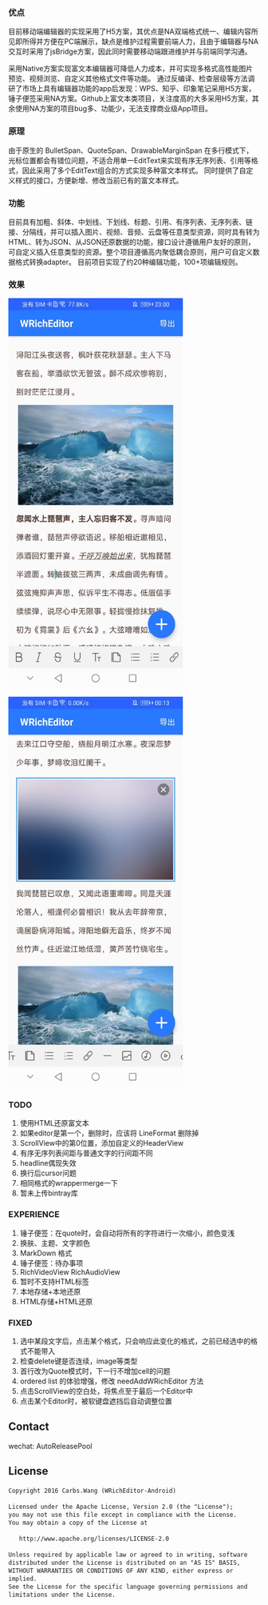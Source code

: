 ### 优点
目前移动端编辑器的实现采用了H5方案，其优点是NA双端格式统一、编辑内容所见即所得并方便在PC端展示，缺点是维护过程需要前端人力，且由于编辑器与NA交互时采用了jsBridge方案，因此同时需要移动端跟进维护并与前端同学沟通。

采用Native方案实现富文本编辑器可降低人力成本，并可实现多格式高性能图片预览、视频浏览、自定义其他格式文件等功能。
通过反编译、检查层级等方法调研了市场上具有编辑器功能的app后发现：WPS、知乎、印象笔记采用H5方案，锤子便签采用NA方案。Github上富文本类项目，关注度高的大多采用H5方案，其余使用NA方案的项目bug多、功能少，无法支撑商业级App项目。

### 原理
由于原生的 BulletSpan、QuoteSpan、DrawableMarginSpan 在多行模式下，光标位置都会有错位问题，不适合用单一EditText来实现有序无序列表、引用等格式，因此采用了多个EditText组合的方式实现多种富文本样式。
同时提供了自定义样式的接口，方便新增、修改当前已有的富文本样式。

### 功能
目前具有加粗、斜体、中划线、下划线、标题、引用、有序列表、无序列表、链接、分隔线，并可以插入图片、视频、音频、云盘等任意类型资源，同时具有转为HTML、转为JSON、从JSON还原数据的功能，接口设计遵循用户友好的原则，可自定义插入任意类型的资源。整个项目遵循高内聚低耦合原则，用户可自定义数据格式转换adapter。
目前项目实现了约20种编辑功能，100+项编辑规则。

### 效果

<img src="https://github.com/Carbs0126/Screenshot/blob/master/wricheditor_0.jpeg" width="350" height="780"/><br>

<img src="https://github.com/Carbs0126/Screenshot/blob/master/wricheditor_1.jpeg" width="350" height="780"/><br>


### TODO
1. 使用HTML还原富文本
2. 如果editor是第一个，删除时，应该将 LineFormat 删除掉
3. ScrollView中的第0位置，添加自定义的HeaderView
4. 有序无序列表间距与普通文字的行间距不同
5. headline偶现失效
6. 换行后cursor问题
7. 相同格式的wrappermerge一下
8. 暂未上传bintray库

### EXPERIENCE
1. 锤子便签：在quote时，会自动将所有的字符进行一次缩小，颜色变浅
2. 换肤、主题、文字颜色
3. MarkDown 格式
4. 锤子便签：待办事项
5. RichVideoView RichAudioView
6. 暂时不支持HTML标签
7. 本地存储+本地还原
8. HTML存储+HTML还原

### FIXED
1. 选中某段文字后，点击某个格式，只会响应此变化的格式，之前已经选中的格式不能带入
2. 检查delete键是否连续，image等类型
3. 首行改为Quote模式时，下一行不增加cell的问题
4. ordered list 的体验增强，修改 needAddWRichEditor 方法
5. 点击ScrollView的空白处，将焦点至于最后一个Editor中
6. 点击某个Editor时，被软键盘遮挡后自动调整位置

## Contact
wechat: AutoReleasePool

## License

    Copyright 2016 Carbs.Wang (WRichEditor-Android)

    Licensed under the Apache License, Version 2.0 (the "License");
    you may not use this file except in compliance with the License.
    You may obtain a copy of the License at

       http://www.apache.org/licenses/LICENSE-2.0

    Unless required by applicable law or agreed to in writing, software
    distributed under the License is distributed on an "AS IS" BASIS,
    WITHOUT WARRANTIES OR CONDITIONS OF ANY KIND, either express or implied.
    See the License for the specific language governing permissions and
    limitations under the License.
